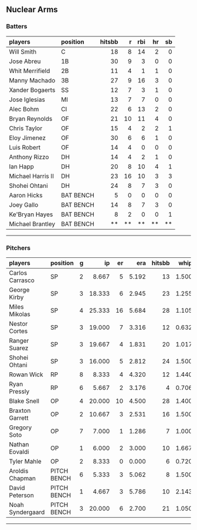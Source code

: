 ## Nuclear Arms

### Batters

 
|players           |position  | hitsbb|  r| rbi| hr| sb| 
|:-----------------|:---------|------:|--:|---:|--:|--:| 
|Will Smith        |C         |     18|  8|  14|  2|  0| 
|Jose Abreu        |1B        |     30|  9|   3|  0|  0| 
|Whit Merrifield   |2B        |     11|  4|   1|  1|  0| 
|Manny Machado     |3B        |     27|  9|  16|  3|  0| 
|Xander Bogaerts   |SS        |     12|  7|   3|  1|  0| 
|Jose Iglesias     |MI        |     13|  7|   7|  0|  0| 
|Alec Bohm         |CI        |     22|  6|  13|  2|  0| 
|Bryan Reynolds    |OF        |     21| 10|  11|  4|  0| 
|Chris Taylor      |OF        |     15|  4|   2|  2|  1| 
|Eloy Jimenez      |OF        |     30|  6|   6|  1|  0| 
|Luis Robert       |OF        |     14|  4|   0|  0|  0| 
|Anthony Rizzo     |DH        |     14|  4|   2|  1|  0| 
|Ian Happ          |DH        |     20|  8|  10|  4|  1| 
|Michael Harris II |DH        |     23| 16|  10|  3|  3| 
|Shohei Ohtani     |DH        |     24|  8|   7|  3|  0| 
|Aaron Hicks       |BAT BENCH |      5|  0|   0|  0|  0| 
|Joey Gallo        |BAT BENCH |     14|  8|   7|  3|  0| 
|Ke'Bryan Hayes    |BAT BENCH |      8|  2|   0|  0|  1| 
|Michael Brantley  |BAT BENCH |     **| **|  **| **| **| 


* * *

### Pitchers

 
|players          |position    |  g|     ip| er|   era| hitsbb|  whip| so|  w| sv| 
|:----------------|:-----------|--:|------:|--:|-----:|------:|-----:|--:|--:|--:| 
|Carlos Carrasco  |SP          |  2|  8.667|  5| 5.192|     13| 1.500| 10|  1|  0| 
|George Kirby     |SP          |  3| 18.333|  6| 2.945|     23| 1.255| 21|  2|  0| 
|Miles Mikolas    |SP          |  4| 25.333| 16| 5.684|     28| 1.105| 15|  2|  0| 
|Nestor Cortes    |SP          |  3| 19.000|  7| 3.316|     12| 0.632| 18|  0|  0| 
|Ranger Suarez    |SP          |  3| 19.667|  4| 1.831|     20| 1.017| 17|  0|  0| 
|Shohei Ohtani    |SP          |  3| 16.000|  5| 2.812|     24| 1.500| 15|  1|  0| 
|Rowan Wick       |RP          |  8|  8.333|  4| 4.320|     12| 1.440|  9|  1|  4| 
|Ryan Pressly     |RP          |  6|  5.667|  2| 3.176|      4| 0.706|  8|  0|  4| 
|Blake Snell      |OP          |  4| 20.000| 10| 4.500|     28| 1.400| 29|  1|  0| 
|Braxton Garrett  |OP          |  2| 10.667|  3| 2.531|     16| 1.500|  5|  0|  0| 
|Gregory Soto     |OP          |  7|  7.000|  1| 1.286|      7| 1.000|  4|  0|  3| 
|Nathan Eovaldi   |OP          |  1|  6.000|  2| 3.000|     10| 1.667|  3|  0|  0| 
|Tyler Mahle      |OP          |  2|  8.333|  0| 0.000|      6| 0.720|  7|  1|  0| 
|Aroldis Chapman  |PITCH BENCH |  6|  5.333|  3| 5.062|      8| 1.500|  6|  2|  0| 
|David Peterson   |PITCH BENCH |  1|  4.667|  3| 5.786|     10| 2.143|  6|  0|  0| 
|Noah Syndergaard |PITCH BENCH |  3| 20.000|  6| 2.700|     21| 1.050| 11|  2|  0| 


* * *



